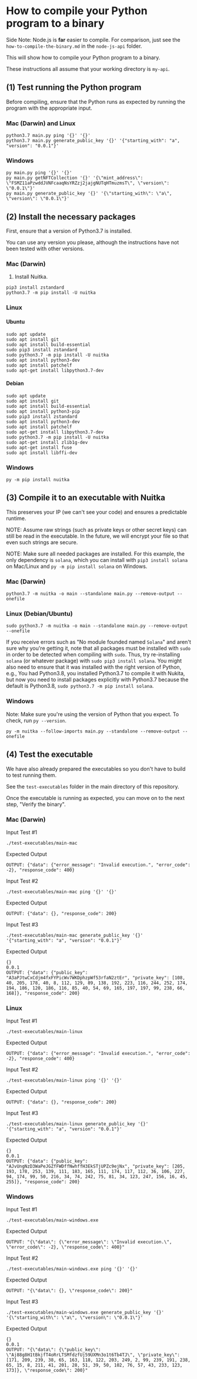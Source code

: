 # How to compile your Python program to a binary

Side Note: Node.js is **far** easier to compile. For comparison, just see the `how-to-compile-the-binary.md` in the `node-js-api` folder.

This will show how to compile your Python program to a binary.

These instructions all assume that your working directory is `my-api`.

## (1) Test running the Python program

Before compiling, ensure that the Python runs as expected by running the program with the appropriate input.

### Mac (Darwin) and Linux
```
python3.7 main.py ping '{}' '{}'
python3.7 main.py generate_public_key '{}' '{"starting_with": "a", "version": "0.0.1"}'
```

### Windows
```
py main.py ping '{}' '{}'
py main.py getNFTCollection '{}' '{\"mint_address\": \"FSMZ11aPzwddJVNFcaaqNsYRZzj2jajgNUTqHTmuzmsT\", \"version\": \"0.0.1\"}'
py main.py generate_public_key '{}' '{\"starting_with\": \"a\", \"version\": \"0.0.1\"}'
```

## (2) Install the necessary packages

First, ensure that a version of Python3.7 is installed. 

You can use any version you please, although the instructions have not been tested with other versions.

### Mac (Darwin)

1) Install Nuitka.

```
pip3 install zstandard
python3.7 -m pip install -U nuitka
```

### Linux

#### Ubuntu

```
sudo apt update
sudo apt install git
sudo apt install build-essential
sudo pip3 install zstandard
sudo python3.7 -m pip install -U nuitka
sudo apt install python3-dev
sudo apt install patchelf
sudo apt-get install libpython3.7-dev
```

#### Debian

```
sudo apt update
sudo apt install git
sudo apt install build-essential
sudo apt install python3-pip
sudo pip3 install zstandard
sudo apt install python3-dev
sudo apt install patchelf
sudo apt-get install libpython3.7-dev
sudo python3.7 -m pip install -U nuitka
sudo apt-get install zlib1g-dev
sudo apt-get install fuse
sudo apt install libffi-dev
```

### Windows

```
py -m pip install nuitka
```

## (3) Compile it to an executable with Nuitka

This preserves your IP (we can't see your code) and ensures a predictable runtime.

NOTE: Assume raw strings (such as private keys or other secret keys) can still be read in the executable. In
the future, we will encrypt your file so that even such strings are secure.

NOTE: Make sure all needed packages are installed. For this example, the only dependency is `solana`,
which you can install with `pip3 install solana` on Mac/Linux and `py -m pip install solana` on Windows.

### Mac (Darwin)

`python3.7 -m nuitka -o main --standalone main.py --remove-output --onefile`

### Linux (Debian/Ubuntu)

`sudo python3.7 -m nuitka -o main --standalone main.py --remove-output --onefile`

If you receive errors such as "No module founded named `Solana`" and aren't sure why you're getting it, note that
all packages must be installed with `sudo` in order to be detected when compiling with `sudo`. Thus, try re-installing
`solana` (or whatever package) with `sudo pip3 install solana`. You might also need to ensure that it was installed with
the right version of Python, e.g., You had Python3.8, you installed Python3.7 to compile it with Nukita, but now
you need to install packages explicitly with Python3.7 because the default is Python3.8,
`sudo python3.7 -m pip install solana`.

### Windows

Note: Make sure you're using the version of Python that you expect. To check, run `py --version`.

`py -m nuitka --follow-imports main.py --standalone --remove-output --onefile`

## (4) Test the executable

We have also already prepared the executables so you don't have to build to test running them.

See the `test-executables` folder in the main directory of this repository.

Once the executable is running as expected, you can move on to the next step, "Verify the binary".

### Mac (Darwin)

Input Test #1
```
./test-executables/main-mac
```
Expected Output
```
OUTPUT: {"data": {"error_message": "Invalid execution.", "error_code": -2}, "response_code": 400}
```

Input Test #2
```
./test-executables/main-mac ping '{}' '{}'
```
Expected Output
```
OUTPUT: {"data": {}, "response_code": 200}
```

Input Test #3
```
./test-executables/main-mac generate_public_key '{}' '{"starting_with": "a", "version": "0.0.1"}'
```
Expected Output
```
{}
0.0.1
OUTPUT: {"data": {"public_key": "A3aPJtwCxCdjm4fxFYPicWv7WKDphzpWf53rfaN2ztEr", "private_key": [108, 40, 205, 178, 40, 8, 112, 129, 89, 138, 192, 223, 116, 244, 252, 174, 194, 186, 120, 186, 116, 85, 40, 54, 69, 165, 197, 197, 99, 238, 66, 168]}, "response_code": 200}
```

### Linux

Input Test #1
```
./test-executables/main-linux
```
Expected Output
```
OUTPUT: {"data": {"error_message": "Invalid execution.", "error_code": -2}, "response_code": 400}
```

Input Test #2
```
./test-executables/main-linux ping '{}' '{}'
```
Expected Output
```
OUTPUT: {"data": {}, "response_code": 200}
```

Input Test #3
```
./test-executables/main-linux generate_public_key '{}' '{"starting_with": "a", "version": "0.0.1"}'
```
Expected Output
```
{}
0.0.1
OUTPUT: {"data": {"public_key": "AJvUngNzD3WaPeJGZfFWDffNwhffH3EkSTjUPZc9ejNx", "private_key": [205, 193, 178, 253, 139, 111, 183, 165, 111, 174, 117, 112, 36, 106, 227, 94, 174, 99, 50, 216, 34, 74, 242, 75, 81, 34, 123, 247, 156, 16, 45, 255]}, "response_code": 200}
```

### Windows

Input Test #1
```
./test-executables/main-windows.exe
```
Expected Output
```
OUTPUT: "{\"data\": {\"error_message\": \"Invalid execution.\", \"error_code\": -2}, \"response_code\": 400}"
```

Input Test #2
```
./test-executables/main-windows.exe ping '{}' '{}'
```
Expected Output
```
OUTPUT: "{\"data\": {}, \"response_code\": 200}"
```

Input Test #3
```
./test-executables/main-windows.exe generate_public_key '{}' '{\"starting_with\": \"a\", \"version\": \"0.0.1\"}'
```
Expected Output
```
{}
0.0.1
OUTPUT: "{\"data\": {\"public_key\": \"Aj88g8H1tBkjfT4oRrLTSMfdzfUj59UXMn3o1t6Tb4TJ\", \"private_key\": [171, 209, 239, 38, 65, 163, 118, 122, 203, 249, 2, 99, 239, 191, 238, 65, 15, 8, 211, 41, 201, 28, 51, 39, 50, 102, 76, 57, 43, 233, 123, 173]}, \"response_code\": 200}"
```

